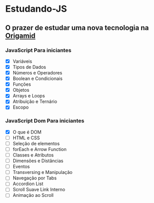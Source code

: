 # Estudando-JS

## <p>O prazer de estudar uma nova tecnologia na [Origamid](https://www.origamid.com/)

### JavaScript Para iniciantes
- [x] Variáveis
- [x] Tipos de Dados 
- [x] Números e Operadores
- [x] Boolean e Condicionais
- [x] Funções
- [x] Objetos
- [x] Arrays e Loops
- [x] Atribuição e Ternário
- [x] Escopo

### JavaScript Dom Para iniciantes
- [x] O que é DOM  
- [ ] HTML e CSS  
- [ ] Seleção de elementos
- [ ] forEach e Arrow Function
- [ ] Classes e Atributos
- [ ] Dimensões e Distâncias
- [ ] Eventos
- [ ] Transversing e Manipulação
- [ ] Navegação por Tabs
- [ ] Accordion List
- [ ] Scroll Suave Link Interno
- [ ] Animação ao Scroll